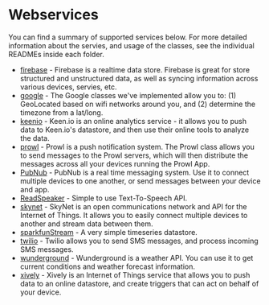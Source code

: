 # Webservices
You can find a summary of supported services below. For more detailed information about the servies, and usage of the classes, see the individual READMEs inside each folder.

- [firebase](http://firebase.com) - Firebase is a realtime data store. Firebase is great for store structured and unstructured data, as well as syncing information across various devices, servies, etc.
- [google](http://developers.google.com/) - The Google classes we've implemented allow you to: (1) GeoLocated based on wifi networks around you, and (2) determine the timezone from a lat/long. 
- [keenio](http://keen.io) - Keen.io is an online analytics service - it allows you to push data to Keen.io's datastore, and then use their online tools to analyze the data.
- [prowl](http://www.prowlapp.com/) - Prowl is a push notification system. The Prowl class allows you to send messages to the Prowl servers, which will then distribute the messages across all your devices running the Prowl App. 
- [PubNub](http://pubnub.com) - PubNub is a real time messaging system. Use it to connect multiple devices to one another, or send messages between your device and app. 
- [ReadSpeaker](www.readspeaker.com) - Simple to use Text-To-Speech API.
- [skynet](http://skynet.im) - SkyNet is an open communications network and API for the Internet of Things. It allows you to easily connect multiple devices to another and stream data between them. 
- [sparkfunStream](http://data.sparkfun.com) - A very simple timeseries datastore. 
- [twilio](http://twilio.com) - Twilio allows you to send SMS messages, and process incoming SMS messages.
- [wunderground](http://www.wunderground.com/weather/api/) - Wunderground is a weather API. You can use it to get current conditions and weather forecast information. 
- [xively](http://xively.com) - Xively is an Internet of Things service that allows you to push data to an online datastore, and create triggers that can act on behalf of your device. 
